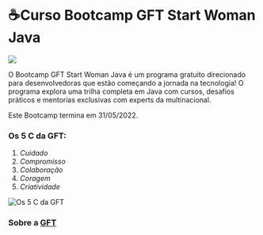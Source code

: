 ﻿# ☕Curso Bootcamp GFT Start Woman Java

![](https://hermes.digitalinnovation.one/tracks/84b3149d-757f-4d2b-8f4a-a1d6d3729595.png)


O Bootcamp GFT Start Woman Java é um programa gratuito direcionado para desenvolvedoras que estão começando a jornada na tecnologia! O programa explora uma trilha completa em Java com cursos, desafios práticos e mentorias exclusivas com experts da multinacional.

Este Bootcamp termina em 31/05/2022.

### Os 5 C da GFT:
1. *Cuidado*
2. *Compromisso*
3. *Colaboração*
4. *Coragem*
5. *Criatividade*

![Os 5 C da GFT](https://s3.us-west-2.amazonaws.com/secure.notion-static.com/b6c5bde3-0813-4a5c-bf8a-77ada991a820/Untitled.png?X-Amz-Algorithm=AWS4-HMAC-SHA256&X-Amz-Content-Sha256=UNSIGNED-PAYLOAD&X-Amz-Credential=AKIAT73L2G45EIPT3X45%2F20220424%2Fus-west-2%2Fs3%2Faws4_request&X-Amz-Date=20220424T153607Z&X-Amz-Expires=86400&X-Amz-Signature=12eba327a5997ce6a7b30b426032d0636b37024db1c17fc35302d2463b9d0fb1&X-Amz-SignedHeaders=host&response-content-disposition=filename%20%3D%22Untitled.png%22&x-id=GetObject)
<h3>

Sobre a [GFT](https://www.gft.com/br/pt/about-us)
